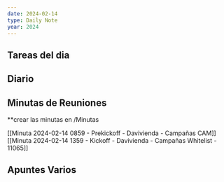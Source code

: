 ```yaml
---
date: 2024-02-14
type: Daily Note
year: 2024
---
```


## Tareas del dia

## Diario

## Minutas de Reuniones
**crear las minutas en /Minutas

[[Minuta 2024-02-14 0859 - Prekickoff - Davivienda - Campañas CAM]]
[[Minuta 2024-02-14 1359 - Kickoff - Davivienda - Campañas Whitelist - 11065]]

## Apuntes Varios